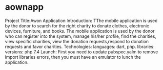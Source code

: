 # aownapp

Project Title:Awon Application
Introduction: TThe mobile application is used by the donor to search for the right charity to donate clothes, electronic devices, furniture, and books. The mobile application is used by the donor who can register into the system, manage his/her profile, find the charities, view specific charities, view the donation requests,respond to donation requests and favor charities.
Technologies:
languages: dart, php.
libraries:
versions: php 7.4
Launch: First you need to update pubspec.yalm to remove import libraries errors, then you must have an emulator to lunch the application.